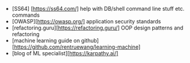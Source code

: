 - [SS64] [https://ss64.com/] help with DB/shell command line stuff etc. commands
- [OWASP][https://owasp.org/] application security standards
- [refactoring.guru][https://refactoring.guru/] OOP design patterns and refactoring
- [machine learning guide on github][https://github.com/rentruewang/learning-machine]
- [blog of ML specialist][https://karpathy.ai/]
